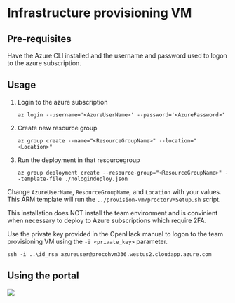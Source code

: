 # Infrastructure provisioning VM

## Pre-requisites

Have the Azure CLI installed and the username and password used to logon to the azure subscription.

## Usage

1. Login to the azure subscription 

    ```shell
    az login --username='<AzureUserName>' --password='<AzurePassword>'
    ```

1. Create new resource group

    ```shell
    az group create --name="<ResourceGroupName>" --location="<Location>"
    ```

1. Run the deployment in that resourcegroup

    ```shell
    az group deployment create --resource-group="<ResourceGroupName>" --template-file ./nologindeploy.json
    ```

Change `AzureUserName`, `ResourceGroupName`, and `Location` with your values.
This ARM template will run the ```../provision-vm/proctorVMSetup.sh``` script.

This installation does NOT install the team environment and is convinient when necessary to deploy to Azure subscriptions which require 2FA.

Use the private key provided in the OpenHack manual to logon to the team provisioning VM using the `-i <private_key>` parameter.

```shell
ssh -i ..\id_rsa azureuser@procohvm336.westus2.cloudapp.azure.com
```

## Using the portal

<a href="https://portal.azure.com/#create/Microsoft.Template/uri/https%3A%2F%2Fraw.githubusercontent.com%2FAzure-Samples%2Fopenhack-devops-proctor%2Fvmnologin%2Fprovision-vm%2Flabdeploy.json" target="_blank">
    <img src="http://azuredeploy.net/deploybutton.png"/>
</a>
